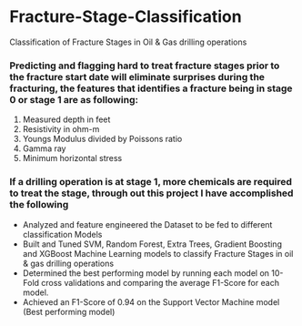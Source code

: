# Fracture-Stage-Classification
Classification of Fracture Stages in Oil &amp; Gas drilling operations

### Predicting and flagging hard to treat fracture stages prior to the fracture start date will eliminate surprises during the fracturing, the features that identifies a fracture being in stage 0 or stage 1 are as following:
1. Measured depth in feet
2. Resistivity in ohm-m
3. Youngs Modulus divided by Poissons ratio
4. Gamma ray
5. Minimum horizontal stress

### If a drilling operation is at stage 1, more chemicals are required to treat the stage, through out this project I have accomplished the following

* Analyzed and feature engineered the Dataset to be fed to different classification Models
* Built and Tuned SVM, Random Forest, Extra Trees, Gradient Boosting and XGBoost Machine Learning models to classify Fracture Stages in oil & gas drilling operations
* Determined the best performing model by running each model on 10-Fold cross validations and comparing the average F1-Score for each model.
* Achieved an F1-Score of 0.94 on the Support Vector Machine model (Best performing model)

